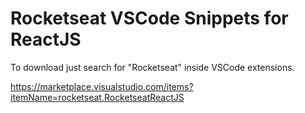 # Rocketseat VSCode Snippets for ReactJS

To download just search for "Rocketseat" inside VSCode extensions.

https://marketplace.visualstudio.com/items?itemName=rocketseat.RocketseatReactJS

